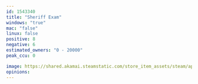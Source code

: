 ```yaml
---
id: 1543340
title: "Sheriff Exam"
windows: "true"
mac: "false"
linux: false
positive: 8
negative: 6
estimated_owners: "0 - 20000"
peak_ccu: 0

image: https://shared.akamai.steamstatic.com/store_item_assets/steam/apps/1543340/header.jpg?t=1647614969
opinions:
---
```

